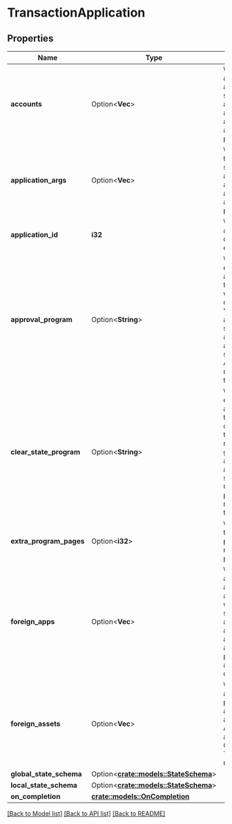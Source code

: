 # TransactionApplication

## Properties

Name | Type | Description | Notes
------------ | ------------- | ------------- | -------------
**accounts** | Option<**Vec<String>**> | \\[apat\\] List of accounts in addition to the sender that may be accessed from the application's approval-program and clear-state-program. | [optional]
**application_args** | Option<**Vec<String>**> | \\[apaa\\] transaction specific arguments accessed from the application's approval-program and clear-state-program. | [optional]
**application_id** | **i32** | \\[apid\\] ID of the application being configured or empty if creating. | 
**approval_program** | Option<**String**> | \\[apap\\] Logic executed for every application transaction, except when on-completion is set to \"clear\". It can read and write global state for the application, as well as account-specific local state. Approval programs may reject the transaction. | [optional]
**clear_state_program** | Option<**String**> | \\[apsu\\] Logic executed for application transactions with on-completion set to \"clear\". It can read and write global state for the application, as well as account-specific local state. Clear state programs cannot reject the transaction. | [optional]
**extra_program_pages** | Option<**i32**> | \\[epp\\] specifies the additional app program len requested in pages. | [optional]
**foreign_apps** | Option<**Vec<i32>**> | \\[apfa\\] Lists the applications in addition to the application-id whose global states may be accessed by this application's approval-program and clear-state-program. The access is read-only. | [optional]
**foreign_assets** | Option<**Vec<i32>**> | \\[apas\\] lists the assets whose parameters may be accessed by this application's ApprovalProgram and ClearStateProgram. The access is read-only. | [optional]
**global_state_schema** | Option<[**crate::models::StateSchema**](StateSchema.md)> |  | [optional]
**local_state_schema** | Option<[**crate::models::StateSchema**](StateSchema.md)> |  | [optional]
**on_completion** | [**crate::models::OnCompletion**](OnCompletion.md) |  | 

[[Back to Model list]](../README.md#documentation-for-models) [[Back to API list]](../README.md#documentation-for-api-endpoints) [[Back to README]](../README.md)


